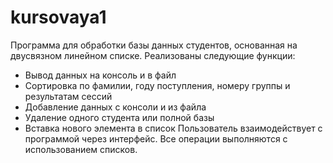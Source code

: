 # kursovaya1

Программа для обработки базы данных студентов, основанная на двусвязном линейном списке. Реализованы следующие функции:
- Вывод данных на консоль и в файл
- Сортировка по фамилии, году поступления, номеру группы и результатам сессий
- Добавление данных с консоли и из файла
- Удаление одного студента или полной базы
- Вставка нового элемента в список
Пользователь взаимодействует с программой через интерфейс. Все операции выполняются с использованием списков.
